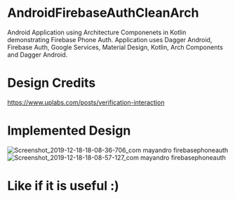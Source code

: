 # AndroidFirebaseAuthCleanArch
Android Application using Architecture Componenets in Kotlin demonstrating Firebase Phone Auth. Application uses Dagger Android, Firebase Auth, Google Services, Material Design, Kotlin, Arch Components and Dagger Android.

# Design Credits
https://www.uplabs.com/posts/verification-interaction

# Implemented Design
![Screenshot_2019-12-18-18-08-36-706_com mayandro firebasephoneauth](https://user-images.githubusercontent.com/16761273/71108513-8e6bf300-21c3-11ea-9b40-ce4cb463862d.png)
![Screenshot_2019-12-18-18-08-57-127_com mayandro firebasephoneauth](https://user-images.githubusercontent.com/16761273/71108514-8f048980-21c3-11ea-8948-56da88fde964.png)

# Like if it is useful :)
